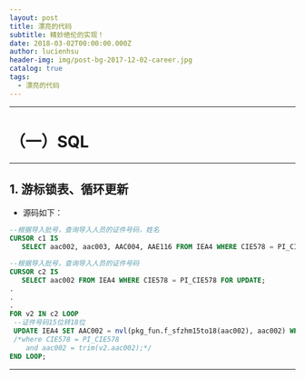 ```yaml
---
layout: post
title: 漂亮的代码
subtitle: 精妙绝伦的实现！
date: 2018-03-02T00:00:00.000Z
author: lucienhsu
header-img: img/post-bg-2017-12-02-career.jpg
catalog: true
tags:
  - 漂亮的代码
---
```


--------------------------------------------------------------------------------

# （一）SQL

--------------------------------------------------------------------------------

## 1\. 游标锁表、循环更新

- 源码如下：

```sql
--根据导入批号，查询导入人员的证件号码，姓名  
CURSOR c1 IS  
   SELECT aac002, aac003, AAC004, AAE116 FROM IEA4 WHERE CIE578 = PI_CIE578 FOR UPDATE;  

--根据导入批号，查询导入人员的证件号码  
CURSOR c2 IS  
   SELECT aac002 FROM IEA4 WHERE CIE578 = PI_CIE578 FOR UPDATE;  
.
.
.
FOR v2 IN c2 LOOP
 --证件号码15位转18位
 UPDATE IEA4 SET AAC002 = nvl(pkg_fun.f_sfzhm15to18(aac002), aac002) WHERE CURRENT OF c2;
 /*where CIE578 = PI_CIE578
    and aac002 = trim(v2.aac002);*/
END LOOP;
```

--------------------------------------------------------------------------------
